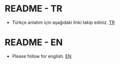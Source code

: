 # README - TR
- Türkçe anlatım için aşağıdaki linki takip ediniz.
[TR](README_TR.md)

# README - EN
- Please follow for english.
[EN](README_EN.MD)
